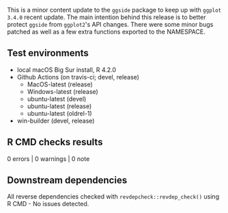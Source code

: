 This is a minor content update to the `ggside` package to keep up with `ggplot 3.4.0` recent update. The main intention behind this release is to better protect `ggside` from `ggplot2`'s API changes. There were some minor bugs patched as well as a few extra functions exported to the NAMESPACE.

## Test environments
* local macOS Big Sur install, R 4.2.0
* Github Actions (on travis-ci; devel, release)
  * MacOS-latest (release)
  * Windows-latest (release)
  * ubuntu-latest (devel)
  * ubuntu-latest (release)
  * ubuntu-latest (oldrel-1)
* win-builder (devel, release)


## R CMD checks results

0 errors | 0 warnings | 0 note

## Downstream dependencies

All reverse dependencies checked with `revdepcheck::revdep_check()` using R CMD - No issues detected.
